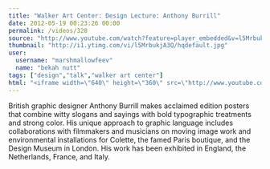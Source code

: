 ```yaml
---
title: "Walker Art Center: Design Lecture: Anthony Burrill"
date: 2012-05-19 00:23:26 00:00
permalink: /videos/328
source: "http://www.youtube.com/watch?feature=player_embedded&v=l5MrbukjA3Q#!"
thumbnail: "http://i1.ytimg.com/vi/l5MrbukjA3Q/hqdefault.jpg"
user:
  username: "marshmallowfeev"
  name: "bekah nutt"
tags: ["design","talk","walker art center"]
html: "<iframe width=\"640\" height=\"360\" src=\"http://www.youtube.com/embed/l5MrbukjA3Q?wmode=transparent&fs=1&feature=oembed\" frameborder=\"0\" allowfullscreen></iframe>"
---
```


British graphic designer Anthony Burrill makes acclaimed edition posters that combine witty slogans and sayings with bold typographic treatments and strong color. His unique approach to graphic language includes collaborations with filmmakers and musicians on moving image work and environmental installations for Colette, the famed Paris boutique, and the Design Museum in London. His work has been exhibited in England, the Netherlands, France, and Italy.